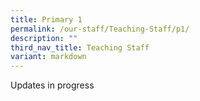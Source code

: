 ```yaml
---
title: Primary 1
permalink: /our-staff/Teaching-Staff/p1/
description: ""
third_nav_title: Teaching Staff
variant: markdown
---
```

Updates in progress